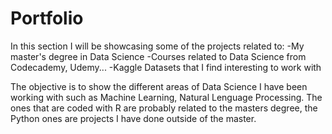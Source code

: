 # Portfolio

In this section I will be showcasing some of the projects related to:
-My master's degree in Data Science
-Courses related to Data Science from Codecademy, Udemy...
-Kaggle Datasets that I find interesting to work with

The objective is to show the different areas of Data Science I have been working with such as Machine Learning, Natural Lenguage Processing.
The ones that are coded with R are probably related to the masters degree, the Python ones are projects I have done outside of the master.
